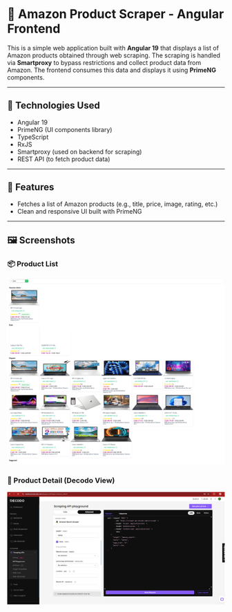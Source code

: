 # 🛒 Amazon Product Scraper - Angular Frontend

This is a simple web application built with **Angular 19** that displays a list of Amazon products obtained through web scraping. The scraping is handled via **Smartproxy** to bypass restrictions and collect product data from Amazon. The frontend consumes this data and displays it using **PrimeNG** components.

---

## 🧰 Technologies Used

- Angular 19  
- PrimeNG (UI components library)  
- TypeScript  
- RxJS  
- Smartproxy (used on backend for scraping)  
- REST API (to fetch product data)

---

## 🚀 Features

- Fetches a list of Amazon products (e.g., title, price, image, rating, etc.)
- Clean and responsive UI built with PrimeNG

---

## 🖼️ Screenshots

### 📦 Product List
![Product List](img/products.png)

### 🧾 Product Detail (Decodo View)
![Decodo](img/decodo.png)
